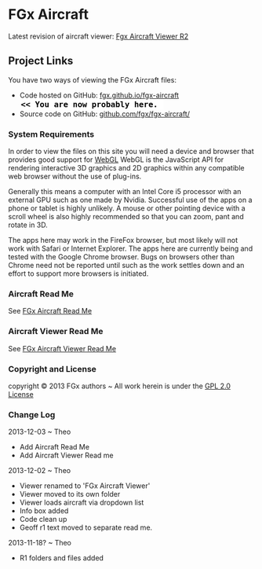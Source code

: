 FGx Aircraft 
============

Latest revision of aircraft viewer: [Fgx Aircraft Viewer R2](http://fgx.github.io/fgx-aircraft/aircraft-viewer/r2/aircraft-viewer.html)

## Project Links

You have two ways of viewing the FGx Aircraft files:  

* Code hosted on GitHub: [fgx.github.io/fgx-aircraft]( http://fgx.github.io/fgx-aircraft/ "view the files as apps." ) <input value="<< You are now probably here." size=28 style="font:bold 12pt monospace;border-width:0;" >  
* Source code on GitHub: [github.com/fgx/fgx-aircraft/]( https://github.com/fgx/fgx-aircraft/ "View the files as source code." ) <scan style=display:none ><< You are now probably here.</scan>


### System Requirements
In order to view the files on this site you will need a device and browser that provides good support for [WebGL](http://get.webgl.org/)
WebGL is the JavaScript API for rendering interactive 3D graphics and 2D graphics within any compatible web browser without the use of plug-ins. 

Generally this means a computer with an Intel Core i5 processor with an external GPU such as one made by Nvidia. 
Successful use of the apps on a phone or tablet is highly unlikely. 
A mouse or other pointing device with a scroll wheel is also highly recommended so that you can zoom, pant and rotate in 3D.

The apps here may work in the FireFox browser, but most likely will not work with Safari or Internet Explorer. 
The apps here are currently being and tested with the Google Chrome browser. 
Bugs on browsers other than Chrome need not be reported until such as the work settles down and an effort to support more browsers is initiated.



### Aircraft Read Me
See [FGx Aircraft Read Me]( aircraft/readme.md)


### Aircraft Viewer Read Me
See [FGx Aircraft Viewer Read Me]( aircraft-viewer/readme.md)



### Copyright and License
copyright &copy; 2013 FGx authors ~ All work herein is under the [GPL 2.0 License](https://github.com/fgx/fgx-aircraft/blob/gh-pages/license.md)


### Change Log

2013-12-03 ~ Theo

* Add Aircraft Read Me
* Add Aircraft Viewer Read me

2013-12-02 ~ Theo

* Viewer renamed to 'FGx Aircraft Viewer'
* Viewer moved to its own folder
* Viewer loads aircraft via dropdown list
* Info box added
* Code clean up
* Geoff r1 text moved to separate read me.

2013-11-18? ~ Theo

* R1 folders and files added

